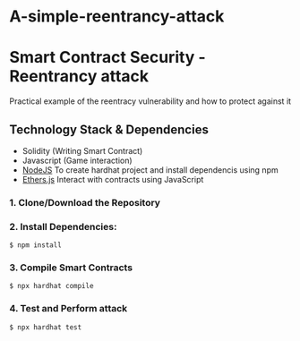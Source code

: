 # A-simple-reentrancy-attack
# Smart Contract Security - Reentrancy attack
Practical example of the reentracy vulnerability and how to protect against it

## Technology Stack & Dependencies

- Solidity (Writing Smart Contract)
- Javascript (Game interaction)
- [NodeJS](https://nodejs.org/en/) To create hardhat project and install dependencis using npm
- [Ethers.js](https://docs.ethers.io/v5/) Interact with contracts using JavaScript


### 1. Clone/Download the Repository

### 2. Install Dependencies:
```
$ npm install
```

### 3. Compile Smart Contracts
```
$ npx hardhat compile
```

### 4. Test and Perform attack
```
$ npx hardhat test
```
